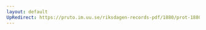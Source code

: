 ```yaml
---
layout: default
UpRedirect: https://pruto.im.uu.se/riksdagen-records-pdf/1880/prot-1880--ak--049/prot-1880--ak--049_021.pdf
---
```

